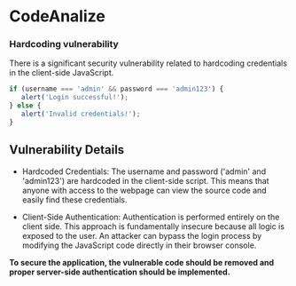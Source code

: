 # CodeAnalize

###  Hardcoding vulnerability
 There is a significant security vulnerability related to hardcoding credentials in the client-side JavaScript.
 ```javascript
 if (username === 'admin' && password === 'admin123') {
    alert('Login successful!');
} else {
    alert('Invalid credentials!');
} 
```
## Vulnerability Details
- Hardcoded Credentials: The username and password ('admin' and 'admin123') are hardcoded in the client-side script. This means that anyone with access to the webpage can view the source code and easily find these credentials.

- Client-Side Authentication: Authentication is performed entirely on the client side. This approach is fundamentally insecure because all logic is exposed to the user. An attacker can bypass the login process by modifying the JavaScript code directly in their browser console.

**To secure the application, the vulnerable code should be removed and proper server-side authentication should be implemented.**

